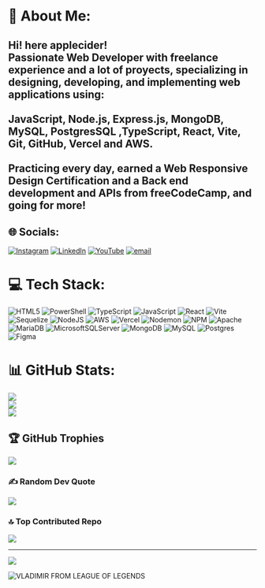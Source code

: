 # 💫 About Me:
## Hi! here applecider!<br>Passionate Web Developer with freelance experience and a lot of proyects, specializing in designing, developing, and implementing web applications using:<br><br>JavaScript, Node.js, Express.js, MongoDB, MySQL, PostgresSQL ,TypeScript, React, Vite, Git, GitHub, Vercel and AWS.<br><br>Practicing every day, earned a Web Responsive Design Certification and a Back end development and APIs from freeCodeCamp, and going for more!


## 🌐 Socials:
[![Instagram](https://img.shields.io/badge/Instagram-%23E4405F.svg?logo=Instagram&logoColor=white)](https://instagram.com/bearizah) [![LinkedIn](https://img.shields.io/badge/LinkedIn-%230077B5.svg?logo=linkedin&logoColor=white)](https://linkedin.com/in/carlos-arizpe-049384272) [![YouTube](https://img.shields.io/badge/YouTube-%23FF0000.svg?logo=YouTube&logoColor=white)](https://youtube.com/@bearizah3007) [![email](https://img.shields.io/badge/Email-D14836?logo=gmail&logoColor=white)](mailto:pycarizpehdz@outlook.com) 

# 💻 Tech Stack:
![HTML5](https://img.shields.io/badge/html5-%23E34F26.svg?style=for-the-badge&logo=html5&logoColor=white) ![PowerShell](https://img.shields.io/badge/PowerShell-%235391FE.svg?style=for-the-badge&logo=powershell&logoColor=white) ![TypeScript](https://img.shields.io/badge/typescript-%23007ACC.svg?style=for-the-badge&logo=typescript&logoColor=white) ![JavaScript](https://img.shields.io/badge/javascript-%23323330.svg?style=for-the-badge&logo=javascript&logoColor=%23F7DF1E) ![React](https://img.shields.io/badge/react-%2320232a.svg?style=for-the-badge&logo=react&logoColor=%2361DAFB) ![Vite](https://img.shields.io/badge/vite-%23646CFF.svg?style=for-the-badge&logo=vite&logoColor=white) ![Sequelize](https://img.shields.io/badge/Sequelize-52B0E7?style=for-the-badge&logo=Sequelize&logoColor=white) ![NodeJS](https://img.shields.io/badge/node.js-6DA55F?style=for-the-badge&logo=node.js&logoColor=white) ![AWS](https://img.shields.io/badge/AWS-%23FF9900.svg?style=for-the-badge&logo=amazon-aws&logoColor=white) ![Vercel](https://img.shields.io/badge/vercel-%23000000.svg?style=for-the-badge&logo=vercel&logoColor=white) ![Nodemon](https://img.shields.io/badge/NODEMON-%23323330.svg?style=for-the-badge&logo=nodemon&logoColor=%BBDEAD) ![NPM](https://img.shields.io/badge/NPM-%23CB3837.svg?style=for-the-badge&logo=npm&logoColor=white) ![Apache](https://img.shields.io/badge/apache-%23D42029.svg?style=for-the-badge&logo=apache&logoColor=white) ![MariaDB](https://img.shields.io/badge/MariaDB-003545?style=for-the-badge&logo=mariadb&logoColor=white) ![MicrosoftSQLServer](https://img.shields.io/badge/Microsoft%20SQL%20Server-CC2927?style=for-the-badge&logo=microsoft%20sql%20server&logoColor=white) ![MongoDB](https://img.shields.io/badge/MongoDB-%234ea94b.svg?style=for-the-badge&logo=mongodb&logoColor=white) ![MySQL](https://img.shields.io/badge/mysql-4479A1.svg?style=for-the-badge&logo=mysql&logoColor=white) ![Postgres](https://img.shields.io/badge/postgres-%23316192.svg?style=for-the-badge&logo=postgresql&logoColor=white) ![Figma](https://img.shields.io/badge/figma-%23F24E1E.svg?style=for-the-badge&logo=figma&logoColor=white)
# 📊 GitHub Stats:
![](https://github-readme-stats.vercel.app/api?username=sweetArizCider&theme=date_night&hide_border=false&include_all_commits=false&count_private=true)<br/>
![](https://nirzak-streak-stats.vercel.app/?user=sweetArizCider&theme=date_night&hide_border=false)<br/>
![](https://github-readme-stats.vercel.app/api/top-langs/?username=sweetArizCider&theme=date_night&hide_border=false&include_all_commits=false&count_private=true&layout=compact)

## 🏆 GitHub Trophies
![](https://github-profile-trophy.vercel.app/?username=sweetArizCider&theme=gruvbox&no-frame=false&no-bg=false&margin-w=4)

### ✍️ Random Dev Quote
![](https://quotes-github-readme.vercel.app/api?type=horizontal&theme=gruvbox)

### 🔝 Top Contributed Repo
![](https://github-contributor-stats.vercel.app/api?username=sweetArizCider&limit=5&theme=gruvbox&combine_all_yearly_contributions=true)

---
[![](https://visitcount.itsvg.in/api?id=sweetArizCider&icon=10&color=13)](https://visitcount.itsvg.in)

<!-- Proudly created with GPRM ( https://gprm.itsvg.in ) -->
<!-- Proudly created with GPRM ( https://gprm.itsvg.in ) -->
<!-- Proudly created with GPRM ( https://gprm.itsvg.in ) -->
![VLADIMIR FROM LEAGUE OF LEGENDS](https://github.com/user-attachments/assets/7cfcec21-f95a-4b51-b8c3-c0fc7af3df51)

<!---
sweetArizCider/sweetArizCider is a ✨ special ✨ repository because its `README.md` (this file) appears on your GitHub profile.
You can click the Preview link to take a look at your changes.
--->
